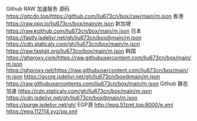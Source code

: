 Github RAW 加速服务
源码 
https://gitcdn.top/https://github.com/liu673cn/box/raw/main/m.json
香港 
https://raw.iqiq.io/liu673cn/box/main/m.json
新加坡 
https://raw.kgithub.com/liu673cn/box/main/m.json
日本
https://fastly.jsdelivr.net/gh/liu673cn/box@main/m.json
https://cdn.staticaly.com/gh/liu673cn/box/main/m.json
https://raw.fastgit.org/liu673cn/box/main/m.json
韩国
https://ghproxy.com/https://raw.githubusercontent.com/liu673cn/box/main/m.json
https://ghproxy.net/https://raw.githubusercontent.com/liu673cn/box/main/m.json
https://gcore.jsdelivr.net/gh/liu673cn/box@main/m.json
https://raw.githubusercontents.com/liu673cn/box/main/m.json
Github 静态加速
https://cdn.staticaly.com/gh/liu673cn/box/main/m.json
https://cdn.jsdelivr.net/gh/liu673cn/box@main/m.json
https://purge.jsdelivr.net/gh/
EGP源
http://epg.51zmt.top:8000/e.xml
https://epg.112114.xyz/pp.xml
